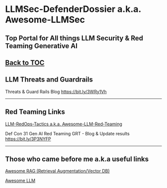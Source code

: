 # LLMSec-DefenderDossier a.k.a. Awesome-LLMSec
## Top Portal for All things LLM Security &amp; Red Teaming Generative AI

[Back to TOC](https://github.com/xsankar/Awesome-Awesome-LLM)
---

## LLM Threats and Guardrails

Threats & Guard Rails Blog https://bit.ly/3WRy1Vh

---

## Red Teaming Links

[LLM-RedOps-Tactics a.k.a. Awesome-LLM-Red-Teaming](https://github.com/xsankar/LLM-RedOps-Tactics)

Def Con 31 Gen AI Red Teaming GRT - Blog & Update results https://bit.ly/3P3NYFP

---

## Those who came before me a.k.a useful links

[Awesome RAG (Retrieval Augmentation/Vector DB)](https://github.com/xsankar/Awesome-RAG)

[Awesome LLM](https://github.com/Hannibal046/Awesome-LLM)


